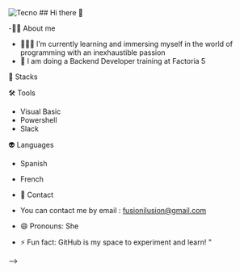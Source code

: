 <img src="https://media.tenor.com/_DOBjnGspYAAAAAM/code-coding.gif" alt="Tecno">
## Hi there 👋

-👩‍💻 About me

- 👩‍🎓💼 I’m currently learning and immersing myself in the world of programming with an inexhaustible passion
- 🤔 I am doing a Backend Developer training at Factoria 5
  
 💢 Stacks

 🛠 Tools
 
 - Visual Basic
 - Powershell
 - Slack

  👽 Languages

  - Spanish
  - French


- 📧 Contact
- You can contact me by email : fusionilusion@gmail.com
- 😄 Pronouns: She
- ⚡ Fun fact: GitHub is my space to experiment and learn! "

-->
